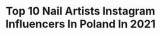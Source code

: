 ---
title: Top 10 Nail Artists Instagram Influencers In Poland In 2021
description: >-
  Find top nail artists Instagram influencers in Poland in 2021. Most popular hashtags: #paznokciehybrydowe #paznokcie #nails #nailartist.
platform: Instagram
hits: 84
text_top: Identify the most popular Instagram accounts on inBeat.
text_bottom: inBeat holds 84 Instagram influencers like this in Poland for you to connect with.
profiles:
  - username: "barbrafeszyn"
    fullname: >-
      Basia Góral
    bio: >-
      💅 Nail Artist | Beauty Blogger | Makeup Artist 👥 #inspiredbybarbra ✉️ barbrafeszyn@gmail.com 🎬 YouTube barbrafeszyn Blog ⤵️
    location: "Poland"
    followers: 10855
    engagement: 531
    commentsToLikes: 0.053662
    id: ck5bv1zihiuic0i119thgjl77
    verified: false
    hashtags: "#pierrereneprofessional, #nudenailswag, #flatlayautumn, #easynailart"
  - username: "candymona_official"
    fullname: >-
      ⭐ Nails & Fashion YouTuber ⭐
    bio: >-
      📸 Nail Artist & Content Creator 💜 Cute & Sexy style with Lot of Bling 📍 Poland, 𝕃𝕦𝕓𝕝𝕚𝕟 ⠀ ⬇️ 🄽🄾🅆🅈 🄵🄸🄻🄼 ⬇️
    location: "Poland"
    followers: 43585
    engagement: 329
    commentsToLikes: 0.097551
    id: ck6todn26dhlc0j7125mbd4gr
    verified: false
    hashtags: "#konkurs, #lavenderfields, #paznokciehybrydowe, #hybryda"
  - username: "nails.artistry"
    fullname: >-
      Nail Videos
    bio: >-
      follow for nail polish magic! ✨ BIZ INQUIRY👇👇👇 kik 📲nails.artistry email 📧 nailartbiz@keemail.me
    location: "Poland"
    followers: 1149730
    engagement: 207
    commentsToLikes: 0.004059
    id: ck14iglzsfats0i19g23uuuww
    verified: false
    hashtags: ""
  - username: "lakierowy_apacz"
    fullname: >-
      Paulina
    bio: >-
      💅 #nails #paznokcie #hybrydy 🇵🇱 Kraków 📧glowaczp@gmail.com ❤❤❤
    location: "Poland"
    followers: 47614
    engagement: 329
    commentsToLikes: 0.018074
    id: ck0vzxx5ibfcu0i191lsgb2fw
    verified: false
    hashtags: "#fallnails, #undiscovered, #colourpopcosmetics, #evelinecosmetics"
  - username: "bonjourmaadam"
    fullname: >-
      Klaudynka
    bio: >-
      🇵🇱 Poland, Bielsko-Biała • Contact: bonjourmaadam@gmail.com 📩
    location: "Poland"
    followers: 15177
    engagement: 255
    commentsToLikes: 0.042714
    id: ckaoyafjcgobm0i78ed9cub7r
    verified: false
    hashtags: "#womenpower, #hybridnails, #me, #pinterestinspired"
  - username: "ewuleeek"
    fullname: >-
      ewuleeek
    bio: >-
      🔝Ambasador @abagroup_file_manufacturer @maniking.pl 📨DM/ewusia1036@wp.pl
    location: "Poland"
    followers: 62234
    engagement: 650
    commentsToLikes: 0.012613
    id: ck0vzxwbdbf8h0i19m4921nt8
    verified: false
    hashtags: "#like, #paznokcie, #followme, #nailsinspiration"
  - username: "ujvary_aneta"
    fullname: >-
      Aneta Ujvary „Miss Deer Nails”
    bio: >-
      TOP NAILS INDIGO Young Team INDIGO DESIGNER Nails Inspirations 📸Foto 🎥video ❤️Nail Artis #MissDeer #AnetaUjvary #UjvaryAneta #indigoyoungteam
    location: "Poland"
    followers: 40964
    engagement: 567
    commentsToLikes: 0.013835
    id: ck13aqpoarp9x0i19whs1lnz3
    verified: false
    hashtags: "#nailsdid, #nailsofistagram, #nailfashion, #nailart"
  - username: "matuszewsk.a"
    fullname: >-
      NAILS DESIGNER 🔝️
    bio: >-
      Karolina Matuszewska 📨: matuszewska.lipka@gmail.com
    location: "Poland"
    followers: 94420
    engagement: 362
    commentsToLikes: 0.024752
    id: ck0u00yydsc7n0i193zh17e1m
    verified: false
    hashtags: "#nailsonfleek, #nails4you, #nailart, #nailporn"
  - username: "jonnydieppham"
    fullname: >-
      🇦🇺Jonnydieppham
    bio: >-
      💅Nail Artisan 🏅Awards winning 🌎Nails Magazine NTNA-S4/2017-1st Runner up 📧Bussiness email: Jonnypham29@yahoo.com ✖️Not accepting new clients
    location: "Poland"
    followers: 118019
    engagement: 120
    commentsToLikes: 0.021663
    id: ck138w5o3ib1f0i196baroyon
    verified: false
    hashtags: "#nailsofinstagram, #coffinnails, #nailwow, #notd"
  - username: "paznokcie_hybrydowe_katarzyny"
    fullname: >-
      Paznokcie Hybrydowe Katarzyny
    bio: >-
      Katarzyna Kłósek Master Educator MakeAr❤️ Przemyśl⭐️ Szkolenia stylizacji paznokci💅🏼 📞 517-147-149 ⬇️⬇️SZKOLENIE ONLINE⬇️⬇️
    location: "Poland"
    followers: 34612
    engagement: 69
    commentsToLikes: 0.050424
    id: ck8t288v8yi4d0j78qld9tb15
    verified: false
    hashtags: "#nails2inpire, #hybryda, #manicurehybrydowy, #nailart"
---